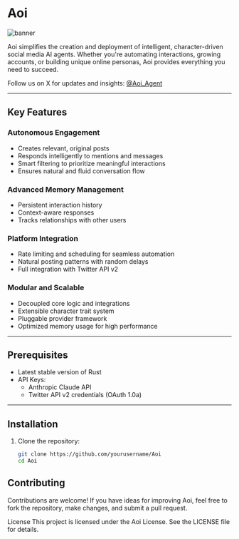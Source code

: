 # Aoi
![banner](https://i.postimg.cc/JzPH24QF/Untitled-design.png)

Aoi simplifies the creation and deployment of intelligent, character-driven social media AI agents. Whether you're automating interactions, growing accounts, or building unique online personas, Aoi provides everything you need to succeed.

Follow us on X for updates and insights: [@Aoi_Agent](https://x.com/Aoi_Agent)

---
## Key Features
### Autonomous Engagement
- Creates relevant, original posts
- Responds intelligently to mentions and messages
- Smart filtering to prioritize meaningful interactions
- Ensures natural and fluid conversation flow
### Advanced Memory Management
- Persistent interaction history
- Context-aware responses
- Tracks relationships with other users
### Platform Integration
- Rate limiting and scheduling for seamless automation
- Natural posting patterns with random delays
- Full integration with Twitter API v2
### Modular and Scalable
- Decoupled core logic and integrations
- Extensible character trait system
- Pluggable provider framework
- Optimized memory usage for high performance
---
## Prerequisites
- Latest stable version of Rust
- API Keys:
  - Anthropic Claude API
  - Twitter API v2 credentials (OAuth 1.0a)
---
## Installation
1. Clone the repository:
   ```bash
   git clone https://github.com/yourusername/Aoi
   cd Aoi
## Contributing
Contributions are welcome! If you have ideas for improving Aoi, feel free to fork the repository, make changes, and submit a pull request.

License
This project is licensed under the Aoi License. See the LICENSE file for details.
